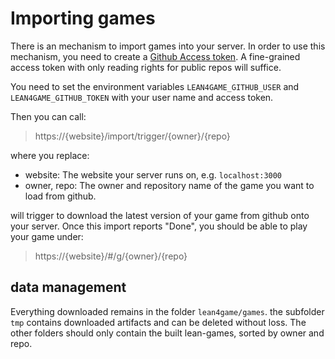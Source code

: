 # Importing games

There is an mechanism to import games into your server. In order to use this mechanism, you need
to create a [Github Access token](https://docs.github.com/en/authentication/keeping-your-account-and-data-secure/managing-your-personal-access-tokens). A fine-grained access token with only reading rights for public
repos will suffice.

You need to set the environment variables `LEAN4GAME_GITHUB_USER` and `LEAN4GAME_GITHUB_TOKEN`
with your user name and access token.

Then you can call:

> https://{website}/import/trigger/{owner}/{repo}

where you replace:
- website: The website your server runs on, e.g. `localhost:3000`
- owner, repo: The owner and repository name of the game you want to load from github.

 will trigger to download the latest version of your game from github onto your server.
 Once this import reports "Done", you should be able to play your game under:

> https://{website}/#/g/{owner}/{repo}

## data management
Everything downloaded remains in the folder `lean4game/games`.
the subfolder `tmp` contains downloaded artifacts and can be deleted without loss.
The other folders should only contain the built lean-games, sorted by owner and repo.
